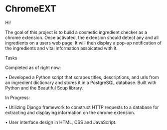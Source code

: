 # ChromeEXT

Hi!

The goal of this project is to build a cosmetic ingredient checker as a chrome extension. Once activated, the extension should detect any and all ingredients on a users web page. It will then display a pop-up notification of the ingredients and vital information assoicated with it. 

Tasks 

Completed as of right now:

• Developed a Python script that scrapes titles, descriptions, and urls from an ingredient dictionary and stores it in a PostgreSQL database. Built with Python and the Beautiful Soup library.

In Progress:

• Utilizing Django framework to construct HTTP requests to a database for extracting and displaying information on the chrome extension. 

• User interface design in HTML, CSS and JavaScript.
